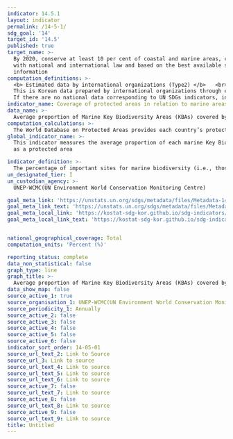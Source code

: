 ```yaml
---
indicator: 14.5.1
layout: indicator
permalink: /14-5-1/
sdg_goal: '14'
target_id: '14.5'
published: true
target_name: >-
  By 2020, conserve at least 10 per cent of coastal and marine areas, consistent
  with national and international law and based on the best available scientific
  information
computation_definitions: >-
  <b> Estimated data by international organizations (Type2) </b>   <br>
  This is Korean data prepared by international organizations through estimation and modeling. <br>
  If there are no national data corresponding to UN SDGs indicators, international data are available for monitoring.
indicator_name: Coverage of protected areas in relation to marine areas
data_name: >-
  Average proportion of Marine Key Biodiversity Areas (KBAs) covered by protected areas
computation_calculations: >-
  The World Database on Protected Areas provides each country’s protected areas data
global_indicator_name: >-
  This indicator measures the average proportion of each marine Key Biodiversity Area that has been designated 
  as a protected area

indicator_definition: >-
  The percentage of important sites for marine biodiversity (i.e., those that contribute significantly to the global persistence of biodiversity) covered by designated protected areas
un_designated_tier: I
un_custodian_agency: >-
  UNEP-WCMC(UN Environment World Conservation Monitoring Centre)

goal_meta_link: 'https://unstats.un.org/sdgs/metadata/files/Metadata-14-05-01.pdf'
goal_meta_link_text: 'https://unstats.un.org/sdgs/metadata/files/Metadata-14-05-01.pdf'
goal_meta_local_link: 'https://kostat-sdg-kor.github.io/sdg-indicators/public/data/Metadata-14-05-01_ENG.pdf'
goal_meta_local_link_text: 'https://kostat-sdg-kor.github.io/sdg-indicators/public/data/Metadata-14-05-01_ENG.pdf'


national_geographical_coverage: Total
computation_units: 'Percent (%)'

reporting_status: complete
data_non_statistical: false
graph_type: line
graph_title: >-
  Average proportion of Marine Key Biodiversity Areas (KBAs) covered by protected areas
data_show_map: false
source_active_1: true
source_organisation_1: UNEP-WCMC(UN Environment World Conservation Monitoring Centre)
source_periodicity_1: Annually
source_active_2: false
source_active_3: false
source_active_4: false
source_active_5: false
source_active_6: false
indicator_sort_order: 14-05-01
source_url_text_2: Link to Source
source_url_3: Link to source
source_url_text_4: Link to source
source_url_text_5: Link to source
source_url_text_6: Link to source
source_active_7: false
source_url_text_7: Link to source
source_active_8: false
source_url_text_8: Link to source
source_active_9: false
source_url_text_9: Link to source
title: Untitled
---
```

